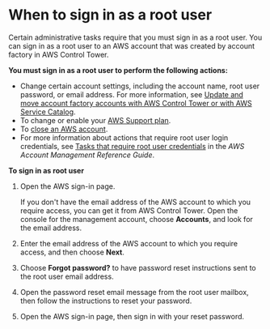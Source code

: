 # When to sign in as a root user<a name="root-login"></a>

Certain administrative tasks require that you must sign in as a root user\. You can sign in as a root user to an AWS account that was created by account factory in AWS Control Tower\.

**You must sign in as a root user to perform the following actions:**
+ Change certain account settings, including the account name, root user password, or email address\. For more information, see [Update and move account factory accounts with AWS Control Tower or with AWS Service Catalog](updating-account-factory-accounts.md)\.
+ To change or enable your [AWS Support plan](https://docs.aws.amazon.com/controltower/latest/userguide/troubleshooting.html#getting-support)\.
+ To [close an AWS account](https://docs.aws.amazon.com/awsaccountbilling/latest/aboutv2/close-account.html)\.
+ For more information about actions that require root user login credentials, see [Tasks that require root user credentials](https://docs.aws.amazon.com/accounts/latest/reference/root-user-tasks.html) in the *AWS Account Management Reference Guide*\.

**To sign in as root user**

1. Open the AWS sign\-in page\.

   If you don't have the email address of the AWS account to which you require access, you can get it from AWS Control Tower\. Open the console for the management account, choose **Accounts**, and look for the email address\.

1. Enter the email address of the AWS account to which you require access, and then choose **Next**\.

1. Choose **Forgot password?** to have password reset instructions sent to the root user email address\.

1.  Open the password reset email message from the root user mailbox, then follow the instructions to reset your password\.

1. Open the AWS sign\-in page, then sign in with your reset password\.
